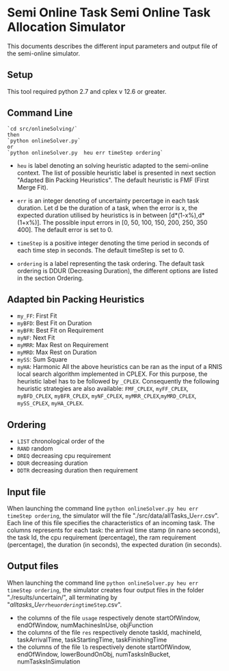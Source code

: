 # Semi Online Task Semi Online Task Allocation Simulator

This documents describes the different input parameters and output file of the semi-online simulator.

## Setup

This tool required python 2.7 and cplex v 12.6 or greater.

## Command Line
```
`cd src/onlineSolving/`
then
`python onlineSolver.py`
or 
`python onlineSolver.py  heu err timeStep ordering`
```

- `heu` is label denoting an solving heuristic adapted to the semi-online context. The list of possible heuristic label is presented in  next section "Adapted Bin Packing Heuristics". The default heuristic is FMF (First Merge Fit).

- `err` is an integer denoting of uncertainty percertage in each task duration. Let d be the duration of a task, when the error is x, the expected duration utilised by heuristics is in between [d*(1-x%),d*(1+x%)]. The possible input errors in [0, 50, 100, 150, 200, 250, 350 400]. The default error is set to 0.

- `timeStep` is a positive integer denoting the time period in seconds of each time step in seconds. The default timeStep is set to 0.

- `ordering` is a label representing the task ordering. The default task ordering is DDUR (Decreasing Duration), the different options are listed in the section Ordering.

## Adapted bin Packing Heuristics
- `my_FF`: First Fit
- `myBFD`: Best Fit on Duration
- `myBFR`: Best Fit on Requirement
- `myNF`: Next Fit 
- `myMRR`: Max Rest on Requirement
- `myMRD`: Max Rest on Duration
- `mySS`: Sum Square
- `myHA`: Harmonic
All the above heuristics can be ran as the input of a RNIS local search algorithm implemented in  CPLEX. For this purpose, the heuristic label has to be followed by `_CPLEX`. Consequently the following heuristic strategies are also available: `FMF_CPLEX`, `myFF_CPLEX`, `myBFD_CPLEX`, `myBFR_CPLEX`, `myNF_CPLEX`, `myMRR_CPLEX`,`myMRD_CPLEX`, `mySS_CPLEX`, `myHA_CPLEX`.

## Ordering
- `LIST` chronological order of the 
- `RAND` random
- `DREQ` decreasing cpu requirement
- `DDUR` decreasing duration
- `DDTR` decreasing duration then requirement

## Input file
When launching the command line `python onlineSolver.py heu err timeStep ordering`, the simulator will the file "./src/data/allTasks_U`err`.csv". Each line of this file specifies the characteristics of an incoming task. The columns represents for each task: the arrival time stamp (in nano seconds), the task Id, the cpu requirement (percentage), the ram requirement (percentage), the  duration (in seconds), the expected duration (in seconds).

## Output files

When launching the command line `python onlineSolver.py heu err timeStep ordering`, the simulator creates four output files  in the folder "./results/uncertain/", all terminating by "_alltasks_U`err`_`heu`_`ordering`_`timeStep`.csv".
- the columns of the file `usage` respectively denote startOfWindow, endOfWindow, numMachinesInUse, objFunction
- the columns of the file `res` respectively denote taskId, machineId, taskArrivalTime, taskStartingTime, taskFinishingTime
- the columns of the file `lb` respectively denote startOfWindow, endOfWindow, lowerBoundOnObj, numTasksInBucket, numTasksInSimulation
